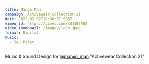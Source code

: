 ```yaml
---
title: Mango Man
campaign: Activewear Collection 21
date: 2022-02-02T18:38:57.995Z
vimeo_id: https://vimeo.com/341455902
video_thumbnail: /images/logo.jpeg
format: Digital
music:
  - Sau Poler
---
```

Music & Sound Design for [@mango_man](https://www.instagram.com/mango_man/) "Activewear Collection 21"